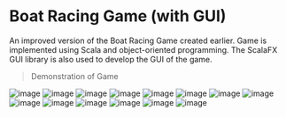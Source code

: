 # Boat Racing Game (with GUI)
An improved version of the Boat Racing Game created earlier. Game is implemented using Scala and object-oriented programming. The ScalaFX GUI library is also used to develop the GUI of the game.

> Demonstration of Game

![image](https://user-images.githubusercontent.com/106059007/210911777-d9ed7631-854a-4515-9eba-cdadc570ed85.png)
![image](https://user-images.githubusercontent.com/106059007/210913175-7b26c42a-1525-41dc-bec9-626ae8234ede.png)
![image](https://user-images.githubusercontent.com/106059007/210911806-e5e70277-820b-4677-99d2-c7eb135c8e04.png)
![image](https://user-images.githubusercontent.com/106059007/210911999-b640902e-94b2-462c-b76e-4ea6f900ab9c.png)
![image](https://user-images.githubusercontent.com/106059007/210912046-afc179f3-e843-4b2f-b31d-70cac94a5320.png)
![image](https://user-images.githubusercontent.com/106059007/210912112-9e50a317-a218-4584-964a-f50b57bf55be.png)
![image](https://user-images.githubusercontent.com/106059007/210912151-dc53bad6-40f1-4603-bbe0-ef6a49065086.png)
![image](https://user-images.githubusercontent.com/106059007/210912183-8c753280-1dae-4962-9105-6e06ddb25b4f.png)
![image](https://user-images.githubusercontent.com/106059007/210912228-3ac3865b-d4aa-4079-890d-d48baf3db2f8.png)
![image](https://user-images.githubusercontent.com/106059007/210912298-70ed31be-af41-4e1e-b268-326cebfdbec3.png)
![image](https://user-images.githubusercontent.com/106059007/210912340-ea5c2f80-5393-44ac-8d24-5514f6bb1682.png)
![image](https://user-images.githubusercontent.com/106059007/210912390-481c28f2-4aba-4db5-9d6a-ac018a839fc1.png)
![image](https://user-images.githubusercontent.com/106059007/210912427-c7f4f6a3-5ddf-4b5b-ad50-e4f0bca5c742.png)
![image](https://user-images.githubusercontent.com/106059007/210912551-b457fe36-af4c-4e42-9daf-4ede2c2b2cb4.png)
